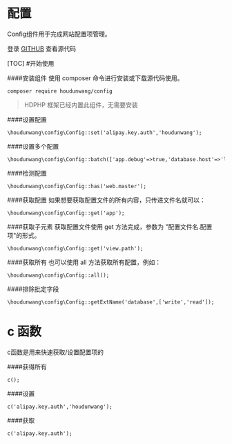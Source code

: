 # 配置

Config组件用于完成网站配置项管理。

登录 [GITHUB](https://github.com/houdunwang/config)  查看源代码

[TOC]
#开始使用

####安装组件
使用 composer 命令进行安装或下载源代码使用。

```
composer require houdunwang/config
```
> HDPHP 框架已经内置此组件，无需要安装

####设置配置
```
\houdunwang\config\Config::set('alipay.key.auth','houdunwang');
```

####设置多个配置
```
\houdunwang\config\Config::batch(['app.debug'=>true,'database.host'=>'localhost']);
```

####检测配置
```
\houdunwang\config\Config::has('web.master');
```

####获取配置
如果想要获取配置文件的所有内容，只传递文件名就可以：
```
\houdunwang\config\Config::get('app');
```

####获取子元素
获取配置文件使用 get 方法完成，参数为 ”配置文件名.配置项"的形式。
```
\houdunwang\config\Config::get('view.path');
```

####获取所有
也可以使用 all 方法获取所有配置，例如：
```
\houdunwang\config\Config::all();
```

####排除批定字段
```
\houdunwang\config\Config::getExtName('database',['write','read']);
```

# c 函数
c函数是用来快速获取/设置配置项的

####获得所有
```
c();
```

####设置
```
c('alipay.key.auth','houdunwang');
```

####获取
```
c('alipay.key.auth');
```